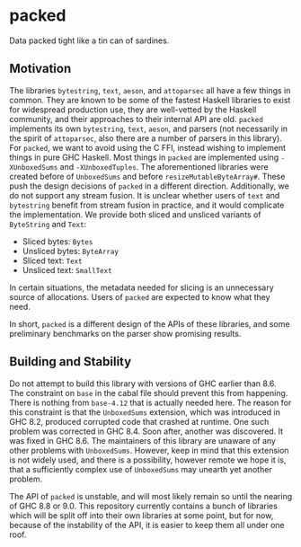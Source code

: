 # packed

Data packed tight like a tin can of sardines.

## Motivation
The libraries `bytestring`, `text`, `aeson`, and `attoparsec` all have a few
things in common. They are known to be some of the fastest Haskell libraries
to exist for widespread production use, they are well-vetted by the Haskell
community, and their approaches to their internal API are old. `packed` implements
its own `bytestring`, `text`, `aeson`, and parsers (not necessarily in the spirit
of `attoparsec`, also there are a number of parsers in this library).
For `packed`, we want to avoid using the C FFI, instead wishing to implement things
in pure GHC Haskell. Most things in `packed` are implemented using `-XUnboxedSums`
and `-XUnboxedTuples`. The aforementioned libraries were created before
of `UnboxedSums` and before `resizeMutableByteArray#`. These push the design
decisions of `packed` in a different direction. Additionally, we do not
support any stream fusion. It is unclear whether users of `text` and `bytestring`
benefit from stream fusion in practice, and it would complicate the implementation.
We provide both sliced and unsliced variants of `ByteString` and `Text`:

- Sliced bytes: `Bytes`
- Unsliced bytes: `ByteArray`
- Sliced text: `Text`
- Unsliced text: `SmallText`

In certain situations, the metadata needed for slicing is an unnecessary
source of allocations. Users of `packed` are expected to know what they need.

In short, `packed` is a different design of the APIs of these libraries, and
some preliminary benchmarks on the parser show promising results.

## Building and Stability
Do not attempt to build this library with versions of GHC earlier than 8.6.
The constraint on `base` in the cabal file should prevent this from happening.
There is nothing from `base-4.12` that is actually needed here. The reason
for this constraint is that the `UnboxedSums` extension, which was introduced
in GHC 8.2, produced corrupted code that crashed at runtime. One such problem
was corrected in GHC 8.4. Soon after, another was discovered. It was fixed
in GHC 8.6. The maintainers of this library are unaware of any other problems
with `UnboxedSums`. However, keep in mind that this extension is not widely used,
and there is a possibility, however remote we hope it is, that a sufficiently
complex use of `UnboxedSums` may unearth yet another problem.

The API of `packed` is unstable, and will most likely remain so until the nearing
of GHC 8.8 or 9.0.
This repository currently contains a bunch of libraries which will be split
off into their own libraries at some point, but for now, because of the
instability of the API, it is easier to keep them all under one roof.
